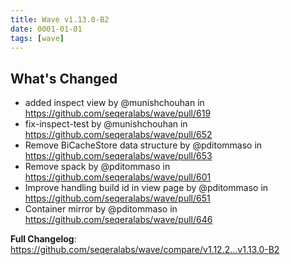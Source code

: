 ```yaml
---
title: Wave v1.13.0-B2
date: 0001-01-01
tags: [wave]
---
```


## What's Changed
* added inspect view by @munishchouhan in https://github.com/seqeralabs/wave/pull/619
* fix-inspect-test by @munishchouhan in https://github.com/seqeralabs/wave/pull/652
* Remove BiCacheStore data structure by @pditommaso in https://github.com/seqeralabs/wave/pull/653
* Remove spack by @pditommaso in https://github.com/seqeralabs/wave/pull/601
* Improve handling build id in view page by @pditommaso in https://github.com/seqeralabs/wave/pull/651
* Container mirror by @pditommaso in https://github.com/seqeralabs/wave/pull/646


**Full Changelog**: https://github.com/seqeralabs/wave/compare/v1.12.2...v1.13.0-B2
